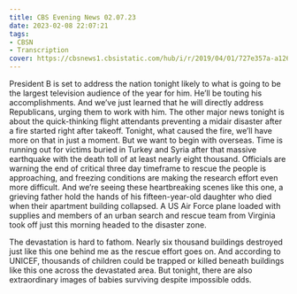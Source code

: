 ```yaml
---
title: CBS Evening News 02.07.23
date: 2023-02-08 22:07:21
tags:
- CBSN
- Transcription
cover: https://cbsnews1.cbsistatic.com/hub/i/r/2019/04/01/727e357a-a126-4138-a2c5-4d3222669d57/thumbnail/640x360/3ff2761028dc5c65cc4f07acd54bcd5c/cbsn2-logo-1920x1080.jpg
---
```

President B is set to address the nation tonight likely to what is going to be the largest television audience of the year for him. He’ll be touting his accomplishments. And we’ve just learned that he will directly address Republicans, urging them to work with him. The other major news tonight is about the quick-thinking flight attendants preventing a midair disaster after a fire started right after takeoff. Tonight, what caused the fire, we’ll have more on that in just a moment. But we want to begin with overseas. Time is running out for victims buried in Turkey and Syria after that massive earthquake with the death toll of at least nearly eight thousand. Officials are warning the end of critical three day timeframe to rescue the people is approaching, and freezing conditions are making the research effort even more difficult. And we’re seeing these heartbreaking scenes like this one, a grieving father hold the hands of his fifteen-year-old daughter who died when their apartment building collapsed. A US Air Force plane loaded with supplies and members of an urban search and rescue team from Virginia took off just this morning headed to the disaster zone. 

The devastation is hard to fathom. Nearly six thousand buildings destroyed just like this one behind me as the rescue effort goes on. And according to UNICEF, thousands of children could be trapped or killed beneath buildings like this one across the devastated area. But tonight, there are also extraordinary images of babies surviving despite impossible odds. 
